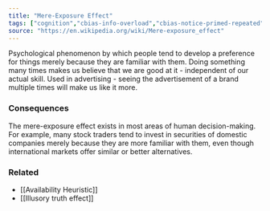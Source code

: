 ```yaml
---
title: "Mere-Exposure Effect"
tags: ["cognition","cbias-info-overload","cbias-notice-primed-repeated"]
source: "https://en.wikipedia.org/wiki/Mere-exposure_effect"
---
```


Psychological phenomenon by which people tend to develop a preference for things merely because they are familiar with them. Doing something many times makes us believe that we are good at it - independent of our actual skill. Used in advertising - seeing the advertisement of a brand multiple times will make us like it more.

### Consequences

The mere-exposure effect exists in most areas of human decision-making. For example, many stock traders tend to invest in securities of domestic companies merely because they are more familiar with them, even though international markets offer similar or better alternatives.

### Related

- [[Availability Heuristic]]
- [[Illusory truth effect]]
